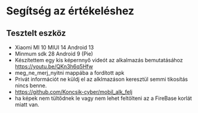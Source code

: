 # Segítség az értékeléshez

## Tesztelt eszköz
- Xiaomi MI 10 MIUI 14 Android 13 
- Minmum sdk 28 Android 9 (Pie)
- Készítettem egy kis képernnyő videót az alkalmazás bemutatásához https://youtu.be/QKn3h6q5Hfw
- meg_ne_merj_nyitni mappába a fordított apk
- Privát információt ne küldj el az alklmazáson keresztül semmi tikosítás nincs benne.
- https://github.com/Koncsik-cyber/mobil_alk_felj
- ha képek nem tültődnek le vagy nem lehet feltölteni az a FireBase korlát miatt van.